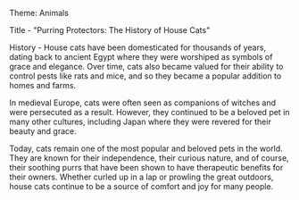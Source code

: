 Theme: Animals

Title - "Purring Protectors: The History of House Cats"

History - House cats have been domesticated for thousands of years, dating back to ancient Egypt where they were worshiped as symbols of grace and elegance. Over time, cats also became valued for their ability to control pests like rats and mice, and so they became a popular addition to homes and farms.

In medieval Europe, cats were often seen as companions of witches and were persecuted as a result. However, they continued to be a beloved pet in many other cultures, including Japan where they were revered for their beauty and grace.

Today, cats remain one of the most popular and beloved pets in the world. They are known for their independence, their curious nature, and of course, their soothing purrs that have been shown to have therapeutic benefits for their owners. Whether curled up in a lap or prowling the great outdoors, house cats continue to be a source of comfort and joy for many people.